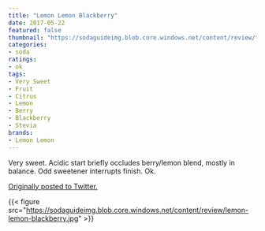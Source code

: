 ```yaml
---
title: "Lemon Lemon Blackberry"
date: 2017-05-22
featured: false
thumbnail: "https://sodaguideimg.blob.core.windows.net/content/review/thumbs/lemon-lemon-blackberry.jpg"
categories:
- soda
ratings:
- ok
tags:
- Very Sweet
- Fruit
- Citrus
- Lemon
- Berry
- Blackberry
- Stevia
brands:
- Lemon Lemon
---
```


Very sweet. Acidic start briefly occludes berry/lemon blend, mostly in balance. Odd sweetener interrupts finish. Ok.

[Originally posted to Twitter.](https://twitter.com/Cavorter/status/866725279317856260)

{{< figure src="https://sodaguideimg.blob.core.windows.net/content/review/lemon-lemon-blackberry.jpg" >}}
